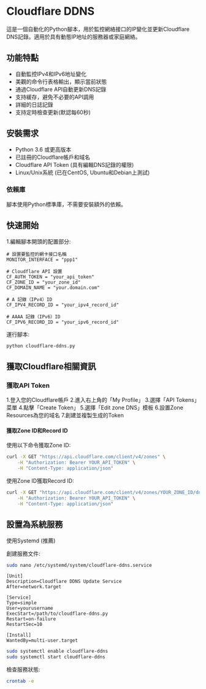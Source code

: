 # Cloudflare DDNS

這是一個自動化的Python腳本，用於監控網絡接口的IP變化並更新Cloudflare DNS記錄。適用於具有動態IP地址的服務器或家庭網絡。



## 功能特點

- 自動監控IPv4和IPv6地址變化
- 美觀的命令行表格輸出，顯示當前狀態
- 通過Cloudflare API自動更新DNS記錄
- 支持緩存，避免不必要的API調用
- 詳細的日誌記錄
- 支持定時檢查更新(默認每60秒)

## 安裝需求

- Python 3.6 或更高版本
- 已註冊的Cloudflare帳戶和域名
- Cloudflare API Token (具有編輯DNS記錄的權限)
- Linux/Unix系統 (已在CentOS, Ubuntu和Debian上測試)

### 依賴庫

腳本使用Python標準庫，不需要安裝額外的依賴。

## 快速開始

1.編輯腳本開頭的配置部分:
```
# 設置要監控的網卡接口名稱
MONITOR_INTERFACE = "ppp1"

# Cloudflare API 設置
CF_AUTH_TOKEN = "your_api_token"
CF_ZONE_ID = "your_zone_id"
CF_DOMAIN_NAME = "your.domain.com"

# A 記錄（IPv4）ID
CF_IPV4_RECORD_ID = "your_ipv4_record_id"

# AAAA 記錄（IPv6）ID
CF_IPV6_RECORD_ID = "your_ipv6_record_id"
```

運行腳本:
```bash
python cloudflare-ddns.py
```

## 獲取Cloudflare相關資訊
### 獲取API Token

1.登入您的Cloudflare帳戶
2.進入右上角的「My Profile」
3.選擇「API Tokens」菜單
4.點擊「Create Token」
5.選擇「Edit zone DNS」模板
6.設置Zone Resources為您的域名
7.創建並複製生成的Token

#### 獲取Zone ID和Record ID
使用以下命令獲取Zone ID:
```bash
curl -X GET "https://api.cloudflare.com/client/v4/zones" \
    -H "Authorization: Bearer YOUR_API_TOKEN" \
    -H "Content-Type: application/json"
```

使用Zone ID獲取Record ID:
```bash
curl -X GET "https://api.cloudflare.com/client/v4/zones/YOUR_ZONE_ID/dns_records" \
    -H "Authorization: Bearer YOUR_API_TOKEN" \
    -H "Content-Type: application/json"
```




## 設置為系統服務
使用Systemd (推薦)

創建服務文件:
```bash
sudo nano /etc/systemd/system/cloudflare-ddns.service
```
```
[Unit]
Description=Cloudflare DDNS Update Service
After=network.target

[Service]
Type=simple
User=yourusername
ExecStart=/path/to/cloudflare-ddns.py
Restart=on-failure
RestartSec=10

[Install]
WantedBy=multi-user.target
```

```bash
sudo systemctl enable cloudflare-ddns
sudo systemctl start cloudflare-ddns
```

檢查服務狀態:
```bash
crontab -e
```
